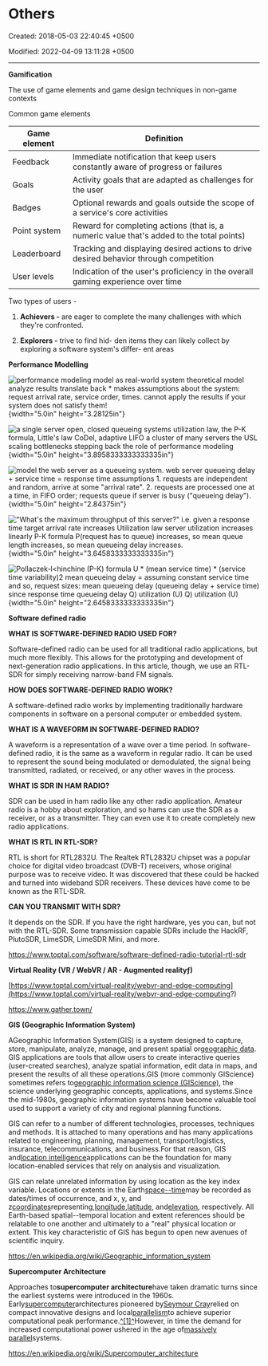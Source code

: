 # Others

Created: 2018-05-03 22:40:45 +0500

Modified: 2022-04-09 13:11:28 +0500

---

**Gamification**

The use of game elements and game design techniques in non-game contexts

Common game elements

| **Game element** | **Definition**                                                                            |
|---------------|---------------------------------------------------------|
| Feedback         | Immediate notification that keep users constantly aware of progress or failures           |
| Goals            | Activity goals that are adapted as challenges for the user                                |
| Badges           | Optional rewards and goals outside the scope of a service's core activities               |
| Point system     | Reward for completing actions (that is, a numeric value that's added to the total points) |
| Leaderboard      | Tracking and displaying desired actions to drive desired behavior through competition     |
| User levels      | Indication of the user's proficiency in the overall gaming experience over time           |



Two types of users -

1.  **Achievers -** are eager to complete the many challenges with which they're confronted.

2.  **Explorers -** trive to find hid- den items they can likely collect by exploring a software system's differ- ent areas



**Performance Modelling**

![performance modeling model as real-world system theoretical model analyze results translate back * makes assumptions about the system: request arrival rate, service order, times. cannot apply the results if your system does not satisfy them! ](media/Others-image1.png){width="5.0in" height="3.28125in"}



![a single server open, closed queueing systems utilization law, the P-K formula, Little's law CoDeI, adaptive LIFO a cluster of many servers the USL scaling bottlenecks stepping back the role of performance modeling ](media/Others-image2.png){width="5.0in" height="3.8958333333333335in"}



![model the web server as a queueing system. web server queueing delay + service time = response time assumptions 1. requests are independent and random, arrive at some "arrival rate". 2. requests are processed one at a time, in FIFO order; requests queue if server is busy ("queueing delay"). ](media/Others-image3.png){width="5.0in" height="2.84375in"}



!["What's the maximum throughput of this server?" i.e. given a response time target arrival rate increases Utilization law server utilization increases linearly P-K formula P(request has to queue) increases, so mean queue length increases, so mean queueing delay increases. ](media/Others-image4.png){width="5.0in" height="3.6458333333333335in"}



![Pollaczek-l<hinchine (P-K) formula U * (mean service time) * (service time variability)2 mean queueing delay = assuming constant service time and so, request sizes: mean queueing delay (queueing delay + service time) since response time queueing delay Q) utilization (U) Q) utilization (U) ](media/Others-image5.png){width="5.0in" height="2.6458333333333335in"}



**Software defined radio**

**WHAT IS SOFTWARE-DEFINED RADIO USED FOR?**

Software-defined radio can be used for all traditional radio applications, but much more flexibly. This allows for the prototyping and development of next-generation radio applications. In this article, though, we use an RTL-SDR for simply receiving narrow-band FM signals.



**HOW DOES SOFTWARE-DEFINED RADIO WORK?**

A software-defined radio works by implementing traditionally hardware components in software on a personal computer or embedded system.



**WHAT IS A WAVEFORM IN SOFTWARE-DEFINED RADIO?**

A waveform is a representation of a wave over a time period. In software-defined radio, it is the same as a waveform in regular radio. It can be used to represent the sound being modulated or demodulated, the signal being transmitted, radiated, or received, or any other waves in the process.



**WHAT IS SDR IN HAM RADIO?**

SDR can be used in ham radio like any other radio application. Amateur radio is a hobby about exploration, and so hams can use the SDR as a receiver, or as a transmitter. They can even use it to create completely new radio applications.



**WHAT IS RTL IN RTL-SDR?**

RTL is short for RTL2832U. The Realtek RTL2832U chipset was a popular choice for digital video broadcast (DVB-T) receivers, whose original purpose was to receive video. It was discovered that these could be hacked and turned into wideband SDR receivers. These devices have come to be known as the RTL-SDR.



**CAN YOU TRANSMIT WITH SDR?**

It depends on the SDR. If you have the right hardware, yes you can, but not with the RTL-SDR. Some transmission capable SDRs include the HackRF, PlutoSDR, LimeSDR, LimeSDR Mini, and more.



<https://www.toptal.com/software/software-defined-radio-tutorial-rtl-sdr>



**Virtual Reality (VR / WebVR / AR - Augmented realityƒ)**

[https://www.toptal.com/virtual-reality/webvr-and-edge-computing](https://www.toptal.com/virtual-reality/webvr-and-edge-computing?)

<https://www.gather.town/>



**GIS (Geographic Information System)**

AGeographic Information System(GIS) is a system designed to capture, store, manipulate, analyze, manage, and present spatial or[geographic data](https://en.wikipedia.org/wiki/Geographic_data_and_information). GIS applications are tools that allow users to create interactive queries (user-created searches), analyze spatial information, edit data in maps, and present the results of all these operations.GIS (more commonly GIScience) sometimes refers to[geographic information science (GIScience)](https://en.wikipedia.org/wiki/Geographic_information_science), the science underlying geographic concepts, applications, and systems.Since the mid-1980s, geographic information systems have become valuable tool used to support a variety of city and regional planning functions.



GIS can refer to a number of different technologies, processes, techniques and methods. It is attached to many operations and has many applications related to engineering, planning, management, transport/logistics, insurance, telecommunications, and business.For that reason, GIS and[location intelligence](https://en.wikipedia.org/wiki/Location_intelligence)applications can be the foundation for many location-enabled services that rely on analysis and visualization.



GIS can relate unrelated information by using location as the key index variable. Locations or extents in the Earth[space--time](https://en.wikipedia.org/wiki/Space%E2%80%93time)may be recorded as dates/times of occurrence, and x, y, and z[coordinates](https://en.wikipedia.org/wiki/Coordinate)representing,[longitude](https://en.wikipedia.org/wiki/Longitude),[latitude](https://en.wikipedia.org/wiki/Latitude), and[elevation](https://en.wikipedia.org/wiki/Elevation_(geography)), respectively. All Earth-based spatial--temporal location and extent references should be relatable to one another and ultimately to a "real" physical location or extent. This key characteristic of GIS has begun to open new avenues of scientific inquiry.



<https://en.wikipedia.org/wiki/Geographic_information_system>



**Supercomputer Architecture**

Approaches to**supercomputer architecture**have taken dramatic turns since the earliest systems were introduced in the 1960s. Early[supercomputer](https://en.wikipedia.org/wiki/Supercomputer)architectures pioneered by[Seymour Cray](https://en.wikipedia.org/wiki/Seymour_Cray)relied on compact innovative designs and local[parallelism](https://en.wikipedia.org/wiki/Parallel_computing)to achieve superior computational peak performance.[^[1]^](https://en.wikipedia.org/wiki/Supercomputer_architecture#cite_note-chen-1)However, in time the demand for increased computational power ushered in the age of[massively parallel](https://en.wikipedia.org/wiki/Massively_parallel)systems.



<https://en.wikipedia.org/wiki/Supercomputer_architecture>







